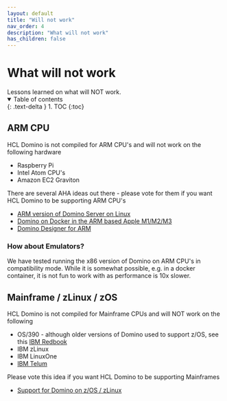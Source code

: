 ```yaml
---
layout: default
title: "Will not work"
nav_order: 4
description: "What will not work"
has_children: false
---
```


<h1>What will not work</h1>
Lessons learned on what will NOT work.

<details open markdown="block">
  <summary>
    Table of contents
  </summary>
  {: .text-delta }
1. TOC
{:toc}
</details>

## ARM CPU
HCL Domino is not compiled for ARM CPU's and will not work on the following hardware
* Raspberry Pi
* Intel Atom CPU's
* Amazon EC2 Graviton

There are several AHA ideas out there - please vote for them if you want HCL Domino to be supporting ARM CPU's 
* [ARM version of Domino Server on Linux ](https://domino-ideas.hcltechsw.com/ideas/DOMINO-I-2285)
* [Domino on Docker in the ARM based Apple M1/M2/M3](https://domino-ideas.hcltechsw.com/ideas/DOMINO-I-2387) 
* [Domino Designer for ARM](https://domino-ideas.hcltechsw.com/ideas/NTS-I-1897)

### How about Emulators?
We have tested running the x86 version of Domino on ARM CPU's in compatibility mode. While it is somewhat possible, e.g. in a docker container, it is not fun to work with as performance is 10x slower.

## Mainframe / zLinux / zOS
HCL Domino is not compiled for Mainframe CPUs and will NOT work on the following 
* OS/390 - although older versions of Domino used to support z/OS, see this [IBM Redbook](https://www.redbooks.ibm.com/abstracts/sg245984.html)
* IBM zLinux
* IBM LinuxOne
* [IBM Telum](https://en.wikipedia.org/wiki/IBM_Telum)

Please vote this idea if you want HCL Domino to be supporting Mainframes
* [Support for Domino on z/OS / zLinux ](https://domino-ideas.hcltechsw.com/ideas/DOMINO-I-325)
